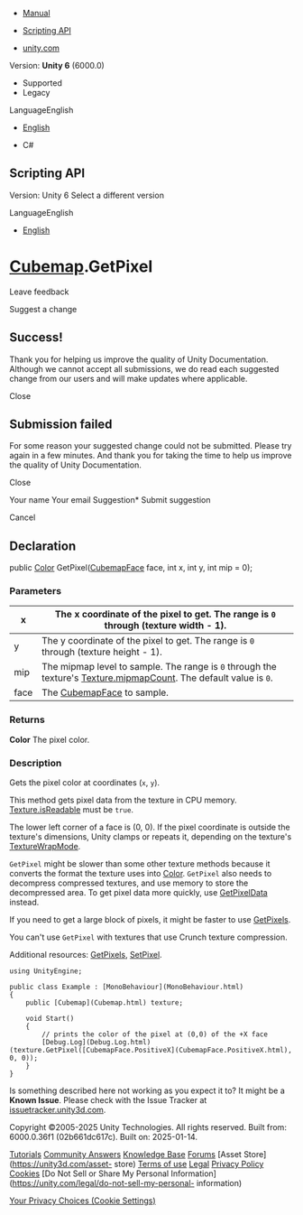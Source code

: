 [ ]()

  * [Manual](../Manual/index.html)
  * [Scripting API](../ScriptReference/index.html)

  * [unity.com](https://unity.com/)

Version: **Unity 6** (6000.0)

  * Supported
  * Legacy

LanguageEnglish

  * [English]()

  * C#

[ ](https://docs.unity3d.com)

## Scripting API

Version: Unity 6 Select a different version

LanguageEnglish

  * [English]()

#  [Cubemap](Cubemap.html).GetPixel

Leave feedback

Suggest a change

## Success!

Thank you for helping us improve the quality of Unity Documentation. Although
we cannot accept all submissions, we do read each suggested change from our
users and will make updates where applicable.

Close

## Submission failed

For some reason your suggested change could not be submitted. Please <a>try
again</a> in a few minutes. And thank you for taking the time to help us
improve the quality of Unity Documentation.

Close

Your name Your email Suggestion* Submit suggestion

Cancel

[ ]()

## Declaration

public [Color](Color.html) GetPixel([CubemapFace](CubemapFace.html) face, int
x, int y, int mip = 0);

### Parameters

x | The x coordinate of the pixel to get. The range is `0` through (texture width - 1).  
---|---  
y | The y coordinate of the pixel to get. The range is `0` through (texture height - 1).  
mip | The mipmap level to sample. The range is `0` through the texture's [Texture.mipmapCount](Texture-mipmapCount.html). The default value is `0`.  
face | The [CubemapFace](CubemapFace.html) to sample.  
  
### Returns

**Color** The pixel color.

### Description

Gets the pixel color at coordinates (`x`, `y`).

This method gets pixel data from the texture in CPU memory.
[Texture.isReadable](Texture-isReadable.html) must be `true`.  
  
The lower left corner of a face is (0, 0). If the pixel coordinate is outside
the texture's dimensions, Unity clamps or repeats it, depending on the
texture's [TextureWrapMode](TextureWrapMode.html).  
  
`GetPixel` might be slower than some other texture methods because it converts
the format the texture uses into [Color](Color.html). `GetPixel` also needs to
decompress compressed textures, and use memory to store the decompressed area.
To get pixel data more quickly, use [GetPixelData](Cubemap.GetPixelData.html)
instead.  
  
If you need to get a large block of pixels, it might be faster to use
[GetPixels](Cubemap.GetPixels.html).  
  
You can't use `GetPixel` with textures that use Crunch texture compression.  
  
Additional resources: [GetPixels](Cubemap.GetPixels.html),
[SetPixel](Cubemap.SetPixel.html).

    
    
    using UnityEngine;  
      
    public class Example : [MonoBehaviour](MonoBehaviour.html)
    {
        public [Cubemap](Cubemap.html) texture;  
      
        void Start()
        {
            // prints the color of the pixel at (0,0) of the +X face
            [Debug.Log](Debug.Log.html)(texture.GetPixel([CubemapFace.PositiveX](CubemapFace.PositiveX.html), 0, 0));
        }
    }
    

Is something described here not working as you expect it to? It might be a
**Known Issue**. Please check with the Issue Tracker at
[issuetracker.unity3d.com](https://issuetracker.unity3d.com).

Copyright ©2005-2025 Unity Technologies. All rights reserved. Built from:
6000.0.36f1 (02b661dc617c). Built on: 2025-01-14.

[Tutorials](https://unity3d.com/learn) [Community
Answers](https://answers.unity3d.com) [Knowledge
Base](https://support.unity3d.com/hc/en-us)
[Forums](https://forum.unity3d.com) [Asset Store](https://unity3d.com/asset-
store) [Terms of use](https://docs.unity3d.com/Manual/TermsOfUse.html)
[Legal](https://unity.com/legal) [Privacy
Policy](https://unity.com/legal/privacy-policy)
[Cookies](https://unity.com/legal/cookie-policy) [Do Not Sell or Share My
Personal Information](https://unity.com/legal/do-not-sell-my-personal-
information)

[Your Privacy Choices (Cookie Settings)](javascript:void\(0\);)


